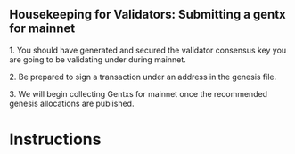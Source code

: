 ## Housekeeping for Validators: Submitting a gentx for mainnet

1\. You should have generated and secured the validator consensus key you are going to be validating under during mainnet.

2\. Be prepared to sign a transaction under an address in the genesis file.

3\. We will begin collecting Gentxs for mainnet once the recommended genesis allocations are published.

# Instructions
